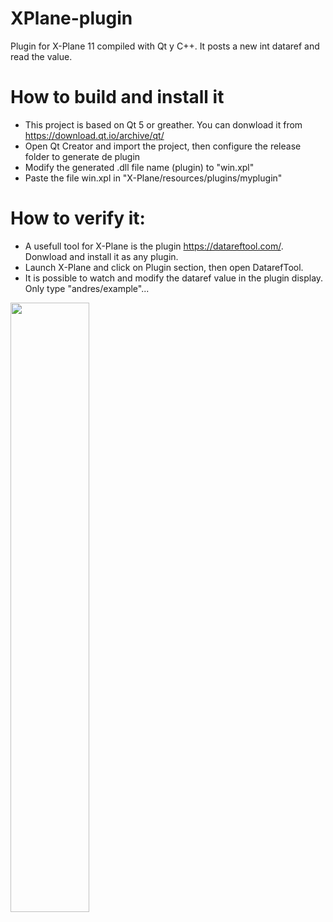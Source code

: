 # XPlane-plugin
Plugin  for X-Plane 11 compiled with Qt y C++. It posts a new int dataref and read the value.

# How to build and install it
- This project is based on Qt 5 or greather. You can donwload it from https://download.qt.io/archive/qt/
- Open Qt Creator and import the project, then configure the release folder to generate de plugin 
- Modify the generated .dll file name (plugin) to "win.xpl"
- Paste the file win.xpl in "X-Plane/resources/plugins/myplugin"

# How to verify it:
- A usefull tool for X-Plane is the plugin https://datareftool.com/. Donwload and install it as any plugin.
- Launch X-Plane and click on Plugin section, then open DatarefTool.
- It is possible to watch and modify the dataref value in the plugin display. Only type "andres/example"...

<img src="https://datareftool.com/datareftool.png" width=50% height=50%>

